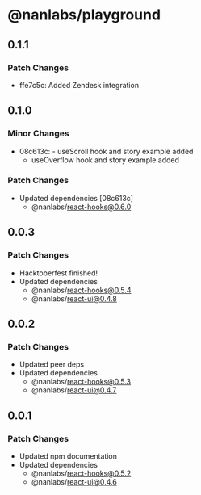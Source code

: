 # @nanlabs/playground

## 0.1.1

### Patch Changes

- ffe7c5c: Added Zendesk integration

## 0.1.0

### Minor Changes

- 08c613c: - useScroll hook and story example added
  - useOverflow hook and story example added

### Patch Changes

- Updated dependencies [08c613c]
  - @nanlabs/react-hooks@0.6.0

## 0.0.3

### Patch Changes

- Hacktoberfest finished!
- Updated dependencies
  - @nanlabs/react-hooks@0.5.4
  - @nanlabs/react-ui@0.4.8

## 0.0.2

### Patch Changes

- Updated peer deps
- Updated dependencies
  - @nanlabs/react-hooks@0.5.3
  - @nanlabs/react-ui@0.4.7

## 0.0.1

### Patch Changes

- Updated npm documentation
- Updated dependencies
  - @nanlabs/react-hooks@0.5.2
  - @nanlabs/react-ui@0.4.6
